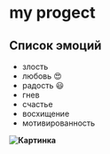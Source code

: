 # my progect
## Список эмоций
* злость
* любовь :heart_eyes:
* радость :smiley:
* гнев
* счастье 
* восхищение
* мотивированность

**![Картинка](https://beautifoto.ru/wp-content/uploads/2019/07/5-7.jpg)**